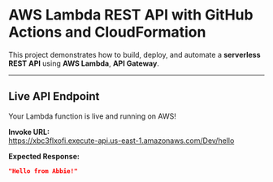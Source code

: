 #  AWS Lambda REST API with GitHub Actions and CloudFormation

This project demonstrates how to build, deploy, and automate a **serverless REST API** using **AWS Lambda**, **API Gateway**.

---

##  Live API Endpoint

Your Lambda function is live and running on AWS!

**Invoke URL:**  
 https://xbc3flxofi.execute-api.us-east-1.amazonaws.com/Dev/hello

**Expected Response:**
```json
"Hello from Abbie!"



